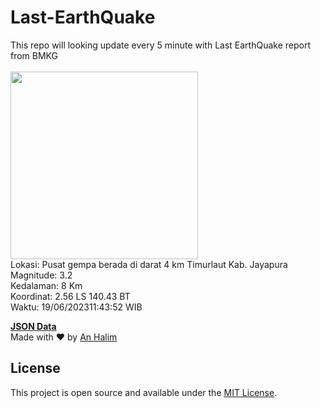 # Last-EarthQuake
This repo will looking update every 5 minute with Last EarthQuake report from BMKG
<br>
<br>
<img src="https://static.bmkg.go.id/20230619114352.mmi.jpg" width="300"/>
<br>
Lokasi: Pusat gempa berada di darat 4 km Timurlaut Kab. Jayapura <br>
Magnitude: 3.2 <br>
Kedalaman: 8 Km <br>
Koordinat: 2.56 LS 140.43 BT <br>
Waktu: 19/06/202311:43:52 WIB <br>

<a href="./data/data.json">**JSON Data**</a>
<br>
Made with ❤️ by <a href="https://github.com/an-halim">An Halim</a>
## License

This project is open source and available under the [MIT License](LICENSE).
